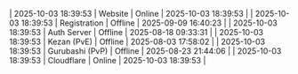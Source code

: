 | 2025-10-03 18:39:53 | Website | Online | 2025-10-03 18:39:53 |
| 2025-10-03 18:39:53 | Registration | Offline | 2025-09-09 16:40:23 |
| 2025-10-03 18:39:53 | Auth Server | Offline | 2025-08-18 09:33:31 |
| 2025-10-03 18:39:53 | Kezan (PvE) | Offline | 2025-08-03 17:58:02 |
| 2025-10-03 18:39:53 | Gurubashi (PvP) | Offline | 2025-08-23 21:44:06 |
| 2025-10-03 18:39:53 | Cloudflare | Online | 2025-10-03 18:39:53 |
